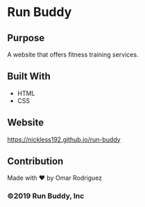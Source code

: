 # Run Buddy


## Purpose

A website that offers fitness training services.

## Built With

* HTML
* CSS

## Website

https://nickless192.github.io/run-buddy

## Contribution

Made with ❤️ by Omar Rodriguez

### ©️2019 Run Buddy, Inc
